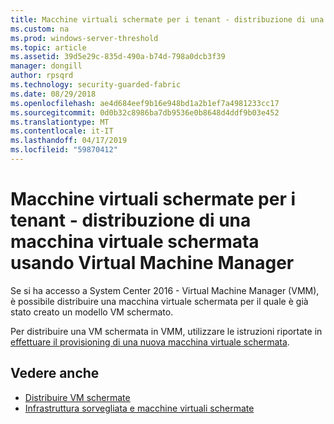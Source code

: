 ```yaml
---
title: Macchine virtuali schermate per i tenant - distribuzione di una macchina virtuale schermata usando Virtual Machine Manager
ms.custom: na
ms.prod: windows-server-threshold
ms.topic: article
ms.assetid: 39d5e29c-835d-490a-b74d-798a0dcb3f39
manager: dongill
author: rpsqrd
ms.technology: security-guarded-fabric
ms.date: 08/29/2018
ms.openlocfilehash: ae4d684eef9b16e948bd1a2b1ef7a4981233cc17
ms.sourcegitcommit: 0d0b32c8986ba7db9536e0b8648d4ddf9b03e452
ms.translationtype: MT
ms.contentlocale: it-IT
ms.lasthandoff: 04/17/2019
ms.locfileid: "59870412"
---
```

# <a name="shielded-vms-for-tenants---deploying-a-shielded-vm-by-using-virtual-machine-manager"></a>Macchine virtuali schermate per i tenant - distribuzione di una macchina virtuale schermata usando Virtual Machine Manager

Se si ha accesso a System Center 2016 - Virtual Machine Manager (VMM), è possibile distribuire una macchina virtuale schermata per il quale è già stato creato un modello VM schermato. 

Per distribuire una VM schermata in VMM, utilizzare le istruzioni riportate in [effettuare il provisioning di una nuova macchina virtuale schermata](https://technet.microsoft.com/system-center-docs/vmm/scenario/guarded-vms#provision-a-new-shielded-vm).

## <a name="see-also"></a>Vedere anche

- [Distribuire VM schermate](guarded-fabric-configuration-scenarios-for-shielded-vms-overview.md)
- [Infrastruttura sorvegliata e macchine virtuali schermate](guarded-fabric-and-shielded-vms-top-node.md)
